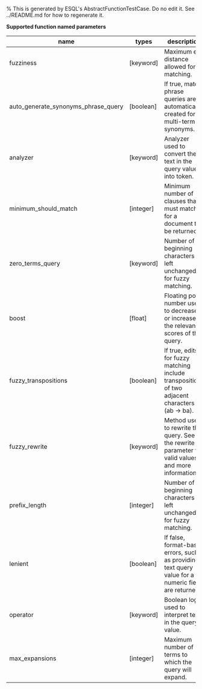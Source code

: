 % This is generated by ESQL's AbstractFunctionTestCase. Do no edit it. See ../README.md for how to regenerate it.

**Supported function named parameters**

| name | types | description |
| --- | --- | --- |
| fuzziness | [keyword] | Maximum edit distance allowed for matching. |
| auto_generate_synonyms_phrase_query | [boolean] | If true, match phrase queries are automatically created for multi-term synonyms. |
| analyzer | [keyword] | Analyzer used to convert the text in the query value into token. |
| minimum_should_match | [integer] | Minimum number of clauses that must match for a document to be returned. |
| zero_terms_query | [keyword] | Number of beginning characters left unchanged for fuzzy matching. |
| boost | [float] | Floating point number used to decrease or increase the relevance scores of the query. |
| fuzzy_transpositions | [boolean] | If true, edits for fuzzy matching include transpositions of two adjacent characters (ab → ba). |
| fuzzy_rewrite | [keyword] | Method used to rewrite the query. See the rewrite parameter for valid values and more information. |
| prefix_length | [integer] | Number of beginning characters left unchanged for fuzzy matching. |
| lenient | [boolean] | If false, format-based errors, such as providing a text query value for a numeric field, are returned. |
| operator | [keyword] | Boolean logic used to interpret text in the query value. |
| max_expansions | [integer] | Maximum number of terms to which the query will expand. |

